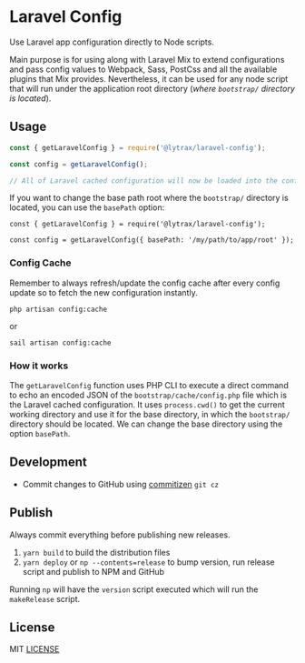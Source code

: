 # Laravel Config

Use Laravel app configuration directly to Node scripts.

Main purpose is for using along with Laravel Mix to extend configurations and pass config values to Webpack, Sass, PostCss and all the available plugins that Mix provides. Nevertheless, it can be used for any node script that will run under the application root directory (*where `bootstrap/` directory is located*).

## Usage

```js
const { getLaravelConfig } = require('@lytrax/laravel-config');

const config = getLaravelConfig();

// All of Laravel cached configuration will now be loaded into the config constant
```

If you want to change the base path root where the `bootstrap/` directory is located, you can use the `basePath` option:

```
const { getLaravelConfig } = require('@lytrax/laravel-config');

const config = getLaravelConfig({ basePath: '/my/path/to/app/root' });
```

### Config Cache

Remember to always refresh/update the config cache after every config update so to fetch the new configuration instantly.

```
php artisan config:cache
```

or

```
sail artisan config:cache
```

### How it works

The `getLaravelConfig` function uses PHP CLI to execute a direct command to echo an encoded JSON of the `bootstrap/cache/config.php` file which is the Laravel cached configuration. It uses `process.cwd()` to get the current working directory and use it for the base directory, in which the `bootstrap/` directory should be located. We can change the base directory using the option `basePath`.

## Development

- Commit changes to GitHub using [commitizen][commitizen] `git cz`

## Publish

Always commit everything before publishing new releases.

1. `yarn build` to build the distribution files
2. `yarn deploy` or `np --contents=release` to bump version, run release script and publish to NPM and GitHub

Running `np` will have the `version` script executed which will run the `makeRelease` script.

## License

MIT [LICENSE][license]

[commitizen]: https://github.com/commitizen/cz-cli
[license]: https://github.com/clytras/laravel-config/blob/master/LICENSE

